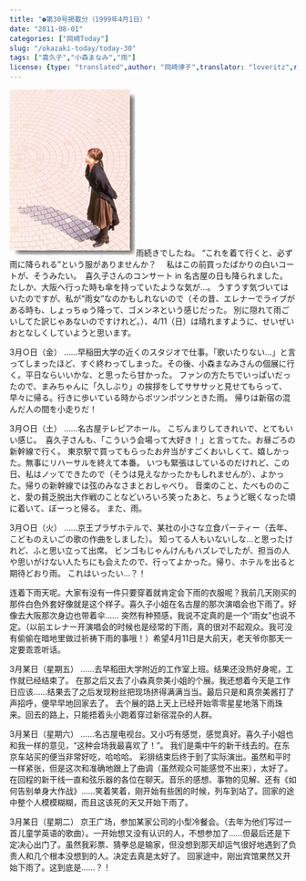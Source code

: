 ```yaml
---
title: "●第30号掲載分（1999年4月1日）"
date: "2011-08-01"
categories: ["岡崎Today"]
slug: "/okazaki-today/today-30"
tags: ["喜久子","小森まなみ","雨"]
license: {type: "translated",author: "岡崎律子",translator: "loveritz",reproduced-url: "http://www.ne.jp/asahi/okazaki/book/today/today30.html",reproduced-website: "岡崎律子Book"}
---
```


[![today27](./images/today27.jpg)](./images/today27.jpg)雨続きでしたね。 “これを着て行くと、必ず雨に降られる”という服がありませんか？ 　私はこの前買ったばかりの白いコートが、そうみたい。　喜久子さんのコンサート in 名古屋の日も降られました。 たしか、大阪へ行った時も傘を持っていたような気が…。 うすうす気づいてはいたのですが、私が“雨女”なのかもしれないので（その昔、エレナーでライブがある時も、しょっちゅう降って、ゴメンネという感じだった。 別に隠れて雨ごいしてた訳じゃあないのですけれど。）、4/11（日）は晴れますように、せいぜいおとなしくしていようと思います。  
  
3月○日（金） ……早稲田大学の近くのスタジオで仕事。「歌いたりない…」と言ってしまったほど、すぐ終わってしまった。その後、小森まなみさんの個展に行く。平日ならいいかな、と思ったら甘かった。 ファンの方たちでいっぱいだったので、まみちゃんに「久しぶり」の挨拶をしてサササッと見せてもらって、早々に帰る。行きに歩いている時からポツンポツンときた雨。 帰りは新宿の混んだ人の間を小走りだ！  
  
3月○日（土） ……名古屋テレピアホール。 こぢんまりしてきれいで、とてもいい感じ。　喜久子さんも、「こういう会場って大好き！」と言ってた。お昼ごろの新幹線で行く。 東京駅で買ってもらったお弁当がすごくおいしくて、嬉しかった。無事にリハーサルを終えて本番。 いつも緊張はしているのだけれど、この日、私はノッてできたので（そうは見えなかったかもしれませんが）、よかった。帰りの新幹線では弦のみなさまとおしゃべり。 音楽のこと、たべもののこと、愛の貧乏脱出大作戦のことなどいろいろ笑ったあと、ちょうど眠くなった頃に着いて、ぼーっと帰る。 また、雨。  
  
3月○日（火） ……京王プラザホテルで、某社の小さな立食パーティー（去年、こどものえいごの歌の作曲をしました）。 知ってる人もいないしな…と思ったけれど、ふと思い立って出席。 ビンゴもじゃんけんもハズレでしたが、担当の人や思いがけない人たちにも会えたので、行ってよかった。帰り、ホテルを出ると期待どおり雨。 これはいったい…？！  
  
连着下雨天呢。大家有没有一件只要穿着就肯定会下雨的衣服呢？我前几天刚买的那件白色外套好像就是这个样子。喜久子小姐在名古屋的那次演唱会也下雨了。好像去大阪那次身边也带着伞…… 突然有种预感，我说不定真的是一个“雨女”也说不定。（以前エレナー开演唱会的时候也是经常的下雨，真的很对不起观众。我可没有偷偷在暗地里做过祈祷下雨的事哦！）希望4月11日是大前天，老天爷你那天一定要乖乖听话。  
  
3月某日（星期五） ……去早稻田大学附近的工作室上班。结果还没热好身呢，工作就已经结束了。 在那之后又去了小森真奈美小姐的个展。我还想着今天是工作日应该……结果去了之后发现粉丝把现场挤得满满当当。最后只是和真奈美酱打了声招呼，便早早地回家去了。 去个展的路上天上已经开始零零星星地落下雨珠来。回去的路上，只能捂着头小跑着穿过新宿混杂的人群。  
  
3月某日（星期六） ……名古屋电视台。又小巧有感觉，感觉真好。喜久子小姐也和我一样的意见，“这种会场我最喜欢了！”。 我们是乘中午的新干线去的。在东京车站买的便当非常好吃，哈哈哈。 彩排结束后终于到了实际演出。虽然和平时一样紧张，但是这次和准确地跟上了曲调（虽然观众可能感觉不出来），太好了。 在回程的新干线一直和弦乐器的各位在聊天。音乐的感想、事物的见解、还有《如何告别单身大作战》……笑着笑着，刚开始有些困的时候，列车到站了。回家的途中整个人模模糊糊，而且这该死的天又开始下雨了。  
  
3月某日（星期二） 京王广场，参加某家公司的小型冷餐会。（去年为他们写过一首儿童学英语的歌曲）。一开始想又没有认识的人，不想参加了……但最后还是下定决心出门了。虽然我彩票、猜拳总是输家，但没想到那天却运气很好地遇到了负责人和几个根本没想到的人。决定去真是太好了。 回家途中，刚出宾馆果然又开始下雨了。这到底是……？！
